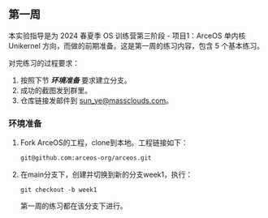 ## 第一周



本实验指导是为 2024 春夏季 OS 训练营第三阶段 - 项目1：ArceOS 单内核 Unikernel 方向，而做的前期准备。这是第一周的练习内容，包含 5 个基本练习。

对完练习的过程要求：

1. 按照下节 ***环境准备*** 要求建立分支。
2. 成功的截图发到群里。
3. 仓库链接发邮件到 sun_ye@massclouds.com。



### 环境准备

1. Fork ArceOS的工程，clone到本地。工程链接如下：

   ```sh
   git@github.com:arceos-org/arceos.git
   ```

2. 在main分支下，创建并切换到新的分支week1，执行：

   ```shell
   git checkout -b week1
   ```

   第一周的练习都在该分支下进行。



<script src="https://utteranc.es/client.js"
        repo="OSLearning365/blog-issues"
        issue-term="pathname"
        theme="github-light"
        crossorigin="anonymous"
        async>
</script>
